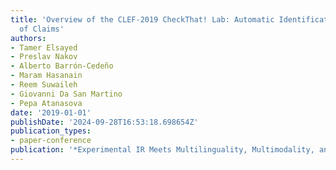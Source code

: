 ```yaml
---
title: 'Overview of the CLEF-2019 CheckThat! Lab: Automatic Identification and Verification
  of Claims'
authors:
- Tamer Elsayed
- Preslav Nakov
- Alberto Barrón-Cedeño
- Maram Hasanain
- Reem Suwaileh
- Giovanni Da San Martino
- Pepa Atanasova
date: '2019-01-01'
publishDate: '2024-09-28T16:53:18.698654Z'
publication_types:
- paper-conference
publication: '*Experimental IR Meets Multilinguality, Multimodality, and Interaction*'
---
```

